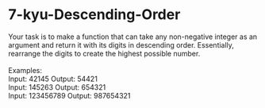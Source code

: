 # 7-kyu-Descending-Order
Your task is to make a function that can take any non-negative integer as an argument and return it with its digits in descending order. Essentially, rearrange the digits to create the highest possible number.
<br><br>
Examples:
<br>
Input: 42145 Output: 54421
<br>
Input: 145263 Output: 654321
<br>
Input: 123456789 Output: 987654321
